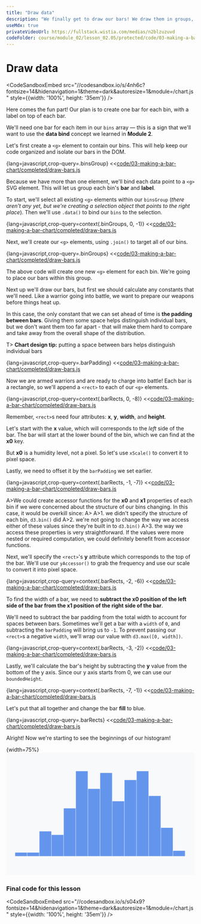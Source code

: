 ```yaml
---
title: "Draw data"
description: "We finally get to draw our bars! We draw them in groups, so we can position them as well as labels."
useMdx: true
privateVideoUrl: https://fullstack.wistia.com/medias/n2blzuzuvd
codeFolder: course/module_02/lesson_02.05/protected/code/03-making-a-bar-chart/end
---
```


# Draw data

<CodeSandboxEmbed
  src="//codesandbox.io/s/4nh6c?fontsize=14&hidenavigation=1&theme=dark&autoresize=1&module=/chart.js"
  style={{width: '100%', height: '35em'}}
/>

Here comes the fun part! Our plan is to create one bar for each bin, with a label on top of each bar.

We'll need one bar for each item in our `bins` array — this is a sign that we'll want to use the **data bind** concept we learned in **Module 2**.

Let's first create a `<g>` element to contain our bins. This will help keep our code organized and isolate our bars in the DOM.

{lang=javascript,crop-query=.binsGroup}
<<[code/03-making-a-bar-chart/completed/draw-bars.js](./protected/code/03-making-a-bar-chart/completed/draw-bars.js)

Because we have more than one element, we'll bind each data point to a `<g>` SVG element. This will let us group each bin's **bar** and **label**.

To start, we'll select all existing `<g>` elements within our `binsGroup` (_there aren't any yet, but we're creating a selection object that points to the right place_). Then we'll use `.data()` to bind our `bins` to the selection.

{lang=javascript,crop-query=context(.binGroups, 0, -1)}
<<[code/03-making-a-bar-chart/completed/draw-bars.js](./protected/code/03-making-a-bar-chart/completed/draw-bars.js)

Next, we'll create our `<g>` elements, using `.join()` to target all of our bins.

{lang=javascript,crop-query=.binGroups}
<<[code/03-making-a-bar-chart/completed/draw-bars.js](./protected/code/03-making-a-bar-chart/completed/draw-bars.js)

The above code will create one new `<g>` element for each bin. We're going to place our bars within this group.

Next up we'll draw our bars, but first we should calculate any constants that we'll need. Like a warrior going into battle, we want to prepare our weapons before things heat up.

In this case, the only constant that we can set ahead of time is **the padding between bars**. Giving them some space helps distinguish individual bars, but we don't want them too far apart - that will make them hard to compare and take away from the overall shape of the distribution.

T> **Chart design tip:** putting a space between bars helps distinguish individual bars

{lang=javascript,crop-query=.barPadding}
<<[code/03-making-a-bar-chart/completed/draw-bars.js](./protected/code/03-making-a-bar-chart/completed/draw-bars.js)

Now we are armed warriors and are ready to charge into battle! Each bar is a rectangle, so we'll append a `<rect>` to each of our `<g>` elements.

{lang=javascript,crop-query=context(.barRects, 0, -8)}
<<[code/03-making-a-bar-chart/completed/draw-bars.js](./protected/code/03-making-a-bar-chart/completed/draw-bars.js)

Remember, `<rect>`s need four attributes: **x**, **y**, **width**, and **height**.

Let's start with the **x** value, which will corresponds to the *left* side of the bar. The bar will start at the lower bound of the bin, which we can find at the **x0** key.

But **x0** is a humidity level, not a pixel. So let's use `xScale()` to convert it to pixel space.

Lastly, we need to offset it by the `barPadding` we set earlier.

{lang=javascript,crop-query=context(.barRects, -1, -7)}
<<[code/03-making-a-bar-chart/completed/draw-bars.js](./protected/code/03-making-a-bar-chart/completed/draw-bars.js)

A>We could create accessor functions for the **x0** and **x1** properties of each bin if we were concerned about the structure of our bins changing. In this case, it would be overkill since:
A>
A>1. we didn't specify the structure of each bin, `d3.bin()` did
A>2. we're not going to change the way we access either of these values since they're built in to `d3.bin()`
A>3. the way we access these properties is very straightforward. If the values were more nested or required computation, we could definitely benefit from accessor functions.

Next, we'll specify the `<rect>`'s **y** attribute which corresponds to the top of the bar. We'll use our `yAccessor()` to grab the frequency and use our scale to convert it into pixel space.

{lang=javascript,crop-query=context(.barRects, -2, -6)}
<<[code/03-making-a-bar-chart/completed/draw-bars.js](./protected/code/03-making-a-bar-chart/completed/draw-bars.js)

To find the width of a bar, we need to **subtract the x0 position of the left side of the bar from the x1 position of the right side of the bar**.

We'll need to subtract the bar padding from the total width to account for spaces between bars. Sometimes we'll get a bar with a `width` of `0`, and subtracting the `barPadding` will bring us to `-1`. To prevent passing our `<rect>`s a negative `width`, we'll wrap our value with `d3.max([0, width])`.

{lang=javascript,crop-query=context(.barRects, -3, -2)}
<<[code/03-making-a-bar-chart/completed/draw-bars.js](./protected/code/03-making-a-bar-chart/completed/draw-bars.js)

Lastly, we'll calculate the bar's height by subtracting the **y** value from the bottom of the y axis. Since our y axis starts from 0, we can use our `boundedHeight`.

{lang=javascript,crop-query=context(.barRects, -7, -1)}
<<[code/03-making-a-bar-chart/completed/draw-bars.js](./protected/code/03-making-a-bar-chart/completed/draw-bars.js)

Let's put that all together and change the bar **fill** to blue.

{lang=javascript,crop-query=.barRects}
<<[code/03-making-a-bar-chart/completed/draw-bars.js](./protected/code/03-making-a-bar-chart/completed/draw-bars.js)

Alright! Now we're starting to see the beginnings of our histogram!

{width=75%}
![Our bars](./public/images/3-making-a-bar-chart/just-bars.png)

### Final code for this lesson

<CodeSandboxEmbed
  src="//codesandbox.io/s/s04x9?fontsize=14&hidenavigation=1&theme=dark&autoresize=1&module=/chart.js"
  style={{width: '100%', height: '35em'}}
/>